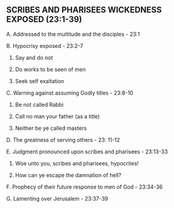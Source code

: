 ## SCRIBES AND PHARISEES WICKEDNESS EXPOSED (23:1-39)

 A. Addressed to the multitude and the disciples - 23:1

 B. Hypocrisy exposed - 23:2-7

 1. Say and do not

 2. Do works to be seen of men

 3. Seek self exaltation

 C. Warning against assuming Godly titles - 23:8-10

 1. Be not called Rabbi

 2. Call no man your father (as a title)

 3. Neither be ye called masters

 D. The greatness of serving others - 23: 11-12

 E. Judgment pronounced upon scribes and pharisees - 23:13-33


 1. Woe unto you, scribes and pharisees, hypocrites!

 2. How can ye escape the damnation of hell?

 F. Prophecy of their future response to men of God - 23:34-36

 G. Lamenting over Jerusalem - 23:37-39
